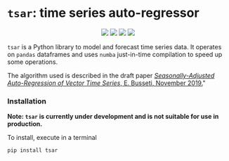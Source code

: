 # `tsar`: time series auto-regressor
<p align="center">
    <a href="https://pypi.org/project/tsar/" alt="tsar on PyPI">
        <img src="https://img.shields.io/pypi/v/tsar.svg" /></a>
    <a href="https://travis-ci.org/enzobusseti/tsar" alt="tsar on TravisCI">
        <img src="https://travis-ci.org/enzobusseti/tsar.svg?branch=master" /></a>
    <a href="https://tsar.readthedocs.io/" alt="tsar's documentation on Read the Docs">
        <img src="https://readthedocs.org/projects/tsar/badge/?version=latest" /></a>
    <a href="https://github.com/enzobusseti/tsar/blob/master/LICENSE" alt="GPLv3 License badge">
        <img src="https://img.shields.io/badge/License-GPLv3-green.svg" /></a>  
</p>

`tsar` is a Python library to model and forecast time series data. It operates on `pandas` dataframes and uses `numba` just-in-time compilation
to speed up some operations.

The algorithm used is described in the draft paper [*Seasonally-Adjusted Auto-Regression of Vector Time Series*, E. Busseti, November 2019.](https://arxiv.org/abs/1911.01010)"


### Installation

**Note: `tsar` is currently under development and is not suitable for
use in production.**

To install, execute in a terminal

```
pip install tsar
```




